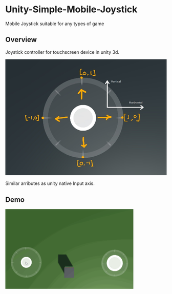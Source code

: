# Unity-Simple-Mobile-Joystick
Mobile Joystick suitable for any types of game
## Overview

Joystick controller for touchscreen device in unity 3d.

![](Images/AddControllerDesc_LI.jpg)

Similar arributes as unity native Input axis.

## Demo
<img src="Images/Forward.gif" width=400>
